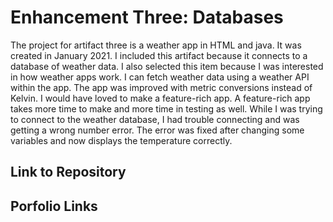 # Enhancement Three: Databases


The project for artifact three is a weather app in HTML and java.  It was created in January 2021. I included this artifact because it connects to a database of weather data.  I also selected this item because I was interested in how weather apps work.  I can fetch weather data using a weather API within the app.  The app was improved with metric conversions instead of Kelvin.  I would have loved to make a feature-rich app.  A feature-rich app takes more time to make and more time in testing as well.  While I was trying to connect to the weather database, I had trouble connecting and was getting a wrong number error.  The error was fixed after changing some variables and now displays the temperature correctly. 

## Link to Repository

## Porfolio Links
